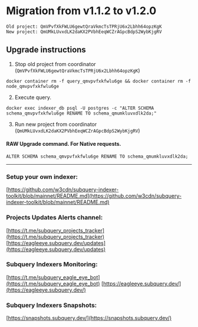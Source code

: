 # Migration from v1.1.2 to v1.2.0
```
Old project: QmVPvfXkFWLU6gewtQraVkmcTsTPRjU6x2Lbhh64opzKgK
New project: QmUMkLUvxdLK2daKX2PVbhEeqWCZrAGpcBdpS2WybKjgRV
```


## Upgrade instructions
 1) Stop old project from coordinator (`QmVPvfXkFWLU6gewtQraVkmcTsTPRjU6x2Lbhh64opzKgK`)

```
docker container rm -f query_qmvpvfxkfwlu6ge && docker container rm -f node_qmvpvfxkfwlu6ge
```

 2) Execute query.

```
docker exec indexer_db psql -U postgres -c "ALTER SCHEMA schema_qmvpvfxkfwlu6ge RENAME TO schema_qmumkluvxdlk2da;"

```

 3) Run new project from coordinator (`QmUMkLUvxdLK2daKX2PVbhEeqWCZrAGpcBdpS2WybKjgRV`)

#### RAW Upgrade command. For Native requests.
`ALTER SCHEMA schema_qmvpvfxkfwlu6ge RENAME TO schema_qmumkluvxdlk2da;`


___
### Setup your own indexer:

[https://github.com/w3cdn/subquery-indexer-toolkit/blob/mainnet/README.md](https://github.com/w3cdn/subquery-indexer-toolkit/blob/mainnet/README.md)

### Projects Updates Alerts channel:

[https://t.me/subquery_projects_tracker](https://t.me/subquery_projects_tracker) [https://eagleeye.subquery.dev/updates](https://eagleeye.subquery.dev/updates)

### Subquery Indexers Monitoring:

[https://t.me/subquery_eagle_eye_bot](https://t.me/subquery_eagle_eye_bot) [https://eagleeye.subquery.dev/](https://eagleeye.subquery.dev/)


### Subquery Indexers Snapshots:

[https://snapshots.subquery.dev/](https://snapshots.subquery.dev/)
